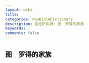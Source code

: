 ```yaml
---
layout: wiki
title: 
categories: NewBibleDictionary
description: 圣经新词典: 图　罗得的家族
keywords: , 
comments: false
---
```


## 图　罗得的家族












